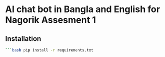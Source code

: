 # AI chat bot in Bangla and English for Nagorik Assesment 1

## Installation

```bash git clone https://github.com/Shehjad-Ishan/rag_web.git
```bash pip install -r requirements.txt
